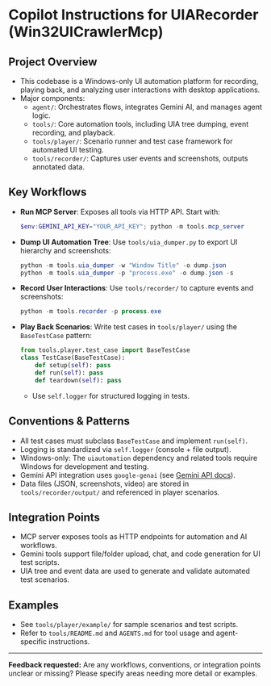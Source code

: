 # Copilot Instructions for UIARecorder (Win32UICrawlerMcp)

## Project Overview
- This codebase is a Windows-only UI automation platform for recording, playing back, and analyzing user interactions with desktop applications.
- Major components:
  - `agent/`: Orchestrates flows, integrates Gemini AI, and manages agent logic.
  - `tools/`: Core automation tools, including UIA tree dumping, event recording, and playback.
  - `tools/player/`: Scenario runner and test case framework for automated UI testing.
  - `tools/recorder/`: Captures user events and screenshots, outputs annotated data.

## Key Workflows
- **Run MCP Server**: Exposes all tools via HTTP API. Start with:
  ```powershell
  $env:GEMINI_API_KEY="YOUR_API_KEY"; python -m tools.mcp_server
  ```
- **Dump UI Automation Tree**: Use `tools/uia_dumper.py` to export UI hierarchy and screenshots:
  ```powershell
  python -m tools.uia_dumper -w "Window Title" -o dump.json
  python -m tools.uia_dumper -p "process.exe" -o dump.json -s
  ```
- **Record User Interactions**: Use `tools/recorder/` to capture events and screenshots:
  ```powershell
  python -m tools.recorder -p process.exe
  ```
- **Play Back Scenarios**: Write test cases in `tools/player/` using the `BaseTestCase` pattern:
  ```python
  from tools.player.test_case import BaseTestCase
  class TestCase(BaseTestCase):
      def setup(self): pass
      def run(self): pass
      def teardown(self): pass
  ```
  - Use `self.logger` for structured logging in tests.

## Conventions & Patterns
- All test cases must subclass `BaseTestCase` and implement `run(self)`.
- Logging is standardized via `self.logger` (console + file output).
- Windows-only: The `uiautomation` dependency and related tools require Windows for development and testing.
- Gemini API integration uses `google-genai` (see [Gemini API docs](https://ai.google.dev/gemini-api/docs)).
- Data files (JSON, screenshots, video) are stored in `tools/recorder/output/` and referenced in player scenarios.

## Integration Points
- MCP server exposes tools as HTTP endpoints for automation and AI workflows.
- Gemini tools support file/folder upload, chat, and code generation for UI test scripts.
- UIA tree and event data are used to generate and validate automated test scenarios.

## Examples
- See `tools/player/example/` for sample scenarios and test scripts.
- Refer to `tools/README.md` and `AGENTS.md` for tool usage and agent-specific instructions.

---

**Feedback requested:** Are any workflows, conventions, or integration points unclear or missing? Please specify areas needing more detail or examples.